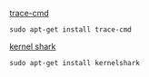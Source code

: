 [trace-cmd](https://linux.die.net/man/1/trace-cmd)

```
sudo apt-get install trace-cmd
```

[kernel shark](https://kernelshark.org/)

```
sudo apt-get install kernelshark
```